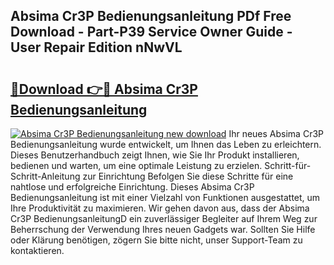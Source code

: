 ## Absima Cr3P Bedienungsanleitung PDf Free Download - Part-P39 Service Owner Guide - User Repair Edition nNwVL

# <h2><a href="http://df31jd.blite.top/?on=Absima+Cr3P+Bedienungsanleitung">🔗Download 👉🔴 Absima Cr3P Bedienungsanleitung</a></h2>

[![Absima Cr3P Bedienungsanleitung new download](https://i.imgur.com/lujVjoI.png)](http://df31jd.blite.top/?on=Absima+Cr3P+Bedienungsanleitung)
Ihr neues Absima Cr3P Bedienungsanleitung wurde entwickelt, um Ihnen das Leben zu erleichtern. Dieses Benutzerhandbuch zeigt Ihnen, wie Sie Ihr Produkt installieren, bedienen und warten, um eine optimale Leistung zu erzielen. Schritt-für-Schritt-Anleitung zur Einrichtung Befolgen Sie diese Schritte für eine nahtlose und erfolgreiche Einrichtung. Dieses Absima Cr3P Bedienungsanleitung ist mit einer Vielzahl von Funktionen ausgestattet, um Ihre Produktivität zu maximieren. Wir gehen davon aus, dass der Absima Cr3P BedienungsanleitungD ein zuverlässiger Begleiter auf Ihrem Weg zur Beherrschung der Verwendung Ihres neuen Gadgets war. Sollten Sie Hilfe oder Klärung benötigen, zögern Sie bitte nicht, unser Support-Team zu kontaktieren.
